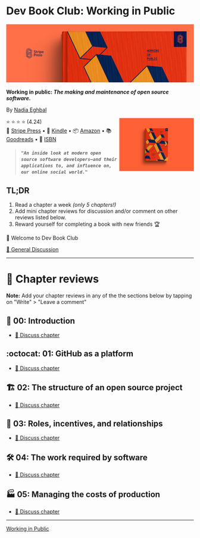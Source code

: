 # Dev Book Club: Working in Public

[![Working in Public](./media/stripe-press-wip-banner.png)](https://amzn.to/3oewXJs)

**Working in public: *The making and maintenance of open source software.***

By [Nadia Eghbal](https://www.goodreads.com/author/show/15901359.Nadia_Eghbal) 

<a href="https://amzn.to/3ohZkpU"><img src="./media/wip-book.jpg" align="right" alt="Working in public book" width="200"></a>
<p align="left">⭐️ ⭐️ ⭐️ ⭐️ (4.24)
 <br>📖 <a href="https://press.stripe.com/">Stripe Press</a> 
• 📱 <a href="https://amzn.to/3ohZkpU">Kindle</a>
• 📦 <a href="https://amzn.to/3oewXJs">Amazon</a>
• 📚 <a href="https://www.goodreads.com/book/show/54140556-working-in-public">Goodreads</a>
• 🔎 <a href="https://isbnsearch.org/isbn/0578675862">ISBN</a></p>

> #### *`"An inside look at modern open source software developers—and their applications to, and influence on, our online social world."`*


## TL;DR

1. Read a chapter a week *(only 5 chapters!)*
2. Add mini chapter reviews for discussion and/or comment on other reviews listed below.
3. Reward yourself for completing a book with new friends 🏆

👋 Welcome to Dev Book Club

[💬 General Discussion](https://www.notion.so/2852d9cda839429abda3690dd7864527)

---

# 📖 Chapter reviews

**Note:** Add your chapter reviews in any of the the sections below by tapping on "Write" > "Leave a comment"


## :wave: 00: Introduction
* [💬 Discuss chapter](https://github.com/dev-book-club/working-in-public/discussions/1)

## :octocat: 01: GitHub as a platform
* [💬 Discuss chapter](https://github.com/dev-book-club/working-in-public/discussions/2)

## :building_construction: 02: The structure of an open source project
* [💬 Discuss chapter](https://github.com/dev-book-club/working-in-public/discussions/3)

## 👥 03: Roles, incentives, and relationships 
* [💬 Discuss chapter](https://github.com/dev-book-club/working-in-public/discussions/4)

## 🛠 04: The work required by software
* [💬 Discuss chapter](https://github.com/dev-book-club/working-in-public/discussions/5)

## 🏭 05: Managing the costs of production
* [💬 Discuss chapter](https://github.com/dev-book-club/working-in-public/discussions/6)

---


[Working in Public](https://amzn.to/3ohZkpU)
